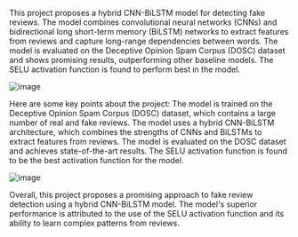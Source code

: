 This project proposes a hybrid CNN-BiLSTM model for detecting fake reviews. The model combines convolutional neural networks (CNNs) and bidirectional long short-term memory (BiLSTM) networks to extract features from reviews and capture long-range dependencies between words. The model is evaluated on the Deceptive Opinion Spam Corpus (DOSC) dataset and shows promising results, outperforming other baseline models. The SELU activation function is found to perform best in the model.

![image](https://github.com/aditi-1309/fake-review-prediction-using-NN/assets/84088308/8ac49386-53f2-44eb-8ddb-2b87f146c3ce)


Here are some key points about the project:
The model is trained on the Deceptive Opinion Spam Corpus (DOSC) dataset, which contains a large number of real and fake reviews.
The model uses a hybrid CNN-BiLSTM architecture, which combines the strengths of CNNs and BiLSTMs to extract features from reviews.
The model is evaluated on the DOSC dataset and achieves state-of-the-art results.
The SELU activation function is found to be the best activation function for the model.

![image](https://github.com/aditi-1309/fake-review-prediction-using-NN/assets/84088308/0d85ba4a-389b-4af2-854a-8ddad30dfc11)

Overall, this project proposes a promising approach to fake review detection using a hybrid CNN-BiLSTM model. The model's superior performance is attributed to the use of the SELU activation function and its ability to learn complex patterns from reviews.
